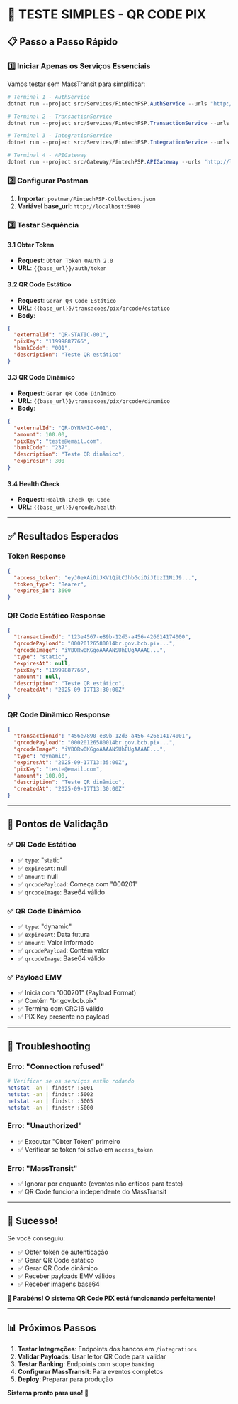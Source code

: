 # 🚀 **TESTE SIMPLES - QR CODE PIX**

## 📋 **Passo a Passo Rápido**

### **1️⃣ Iniciar Apenas os Serviços Essenciais**

Vamos testar sem MassTransit para simplificar:

```powershell
# Terminal 1 - AuthService
dotnet run --project src/Services/FintechPSP.AuthService --urls "http://localhost:5001"

# Terminal 2 - TransactionService  
dotnet run --project src/Services/FintechPSP.TransactionService --urls "http://localhost:5002"

# Terminal 3 - IntegrationService
dotnet run --project src/Services/FintechPSP.IntegrationService --urls "http://localhost:5005"

# Terminal 4 - APIGateway
dotnet run --project src/Gateway/FintechPSP.APIGateway --urls "http://localhost:5000"
```

### **2️⃣ Configurar Postman**

1. **Importar**: `postman/FintechPSP-Collection.json`
2. **Variável base_url**: `http://localhost:5000`

### **3️⃣ Testar Sequência**

#### **3.1 Obter Token**
- **Request**: `Obter Token OAuth 2.0`
- **URL**: `{{base_url}}/auth/token`

#### **3.2 QR Code Estático**
- **Request**: `Gerar QR Code Estático`
- **URL**: `{{base_url}}/transacoes/pix/qrcode/estatico`
- **Body**:
```json
{
  "externalId": "QR-STATIC-001",
  "pixKey": "11999887766",
  "bankCode": "001",
  "description": "Teste QR estático"
}
```

#### **3.3 QR Code Dinâmico**
- **Request**: `Gerar QR Code Dinâmico`
- **URL**: `{{base_url}}/transacoes/pix/qrcode/dinamico`
- **Body**:
```json
{
  "externalId": "QR-DYNAMIC-001",
  "amount": 100.00,
  "pixKey": "teste@email.com",
  "bankCode": "237",
  "description": "Teste QR dinâmico",
  "expiresIn": 300
}
```

#### **3.4 Health Check**
- **Request**: `Health Check QR Code`
- **URL**: `{{base_url}}/qrcode/health`

---

## ✅ **Resultados Esperados**

### **Token Response**
```json
{
  "access_token": "eyJ0eXAiOiJKV1QiLCJhbGciOiJIUzI1NiJ9...",
  "token_type": "Bearer",
  "expires_in": 3600
}
```

### **QR Code Estático Response**
```json
{
  "transactionId": "123e4567-e89b-12d3-a456-426614174000",
  "qrcodePayload": "00020126580014br.gov.bcb.pix...",
  "qrcodeImage": "iVBORw0KGgoAAAANSUhEUgAAAAE...",
  "type": "static",
  "expiresAt": null,
  "pixKey": "11999887766",
  "amount": null,
  "description": "Teste QR estático",
  "createdAt": "2025-09-17T13:30:00Z"
}
```

### **QR Code Dinâmico Response**
```json
{
  "transactionId": "456e7890-e89b-12d3-a456-426614174001",
  "qrcodePayload": "00020126580014br.gov.bcb.pix...",
  "qrcodeImage": "iVBORw0KGgoAAAANSUhEUgAAAAE...",
  "type": "dynamic",
  "expiresAt": "2025-09-17T13:35:00Z",
  "pixKey": "teste@email.com",
  "amount": 100.00,
  "description": "Teste QR dinâmico",
  "createdAt": "2025-09-17T13:30:00Z"
}
```

---

## 🎯 **Pontos de Validação**

### **✅ QR Code Estático**
- ✅ `type`: "static"
- ✅ `expiresAt`: null
- ✅ `amount`: null
- ✅ `qrcodePayload`: Começa com "000201"
- ✅ `qrcodeImage`: Base64 válido

### **✅ QR Code Dinâmico**
- ✅ `type`: "dynamic"
- ✅ `expiresAt`: Data futura
- ✅ `amount`: Valor informado
- ✅ `qrcodePayload`: Contém valor
- ✅ `qrcodeImage`: Base64 válido

### **✅ Payload EMV**
- ✅ Inicia com "000201" (Payload Format)
- ✅ Contém "br.gov.bcb.pix"
- ✅ Termina com CRC16 válido
- ✅ PIX Key presente no payload

---

## 🔧 **Troubleshooting**

### **Erro: "Connection refused"**
```bash
# Verificar se os serviços estão rodando
netstat -an | findstr :5001
netstat -an | findstr :5002
netstat -an | findstr :5005
netstat -an | findstr :5000
```

### **Erro: "Unauthorized"**
- ✅ Executar "Obter Token" primeiro
- ✅ Verificar se token foi salvo em `access_token`

### **Erro: "MassTransit"**
- ✅ Ignorar por enquanto (eventos não críticos para teste)
- ✅ QR Code funciona independente do MassTransit

---

## 🎉 **Sucesso!**

Se você conseguiu:
- ✅ Obter token de autenticação
- ✅ Gerar QR Code estático
- ✅ Gerar QR Code dinâmico
- ✅ Receber payloads EMV válidos
- ✅ Receber imagens base64

**🚀 Parabéns! O sistema QR Code PIX está funcionando perfeitamente!**

---

## 📊 **Próximos Passos**

1. **Testar Integrações**: Endpoints dos bancos em `/integrations`
2. **Validar Payloads**: Usar leitor QR Code para validar
3. **Testar Banking**: Endpoints com scope `banking`
4. **Configurar MassTransit**: Para eventos completos
5. **Deploy**: Preparar para produção

**Sistema pronto para uso! 🎯**
